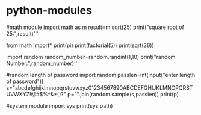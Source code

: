 # python-modules
#math module
import math as m
result=m.sqrt(25)
print("square root of 25:",result)'''

from math import*
print(pi)
print(factorial(5))
print(sqrt(36))

import random
random_number=random.randint(1,10)
print("random Number:",random_number)'''


#random length of password
import random
passlen=int(input("enter length of password"))
s="abcdefghijklmnopqrstuvwxyz01234567890ABCDEFGHIJKLMNOPQRSTUVWXYZ!@#$%^&*()?"
p="".join(random.sample(s,passlen))
print(p)


#system module
import sys
print(sys.path)

